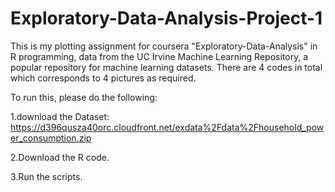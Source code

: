 # Exploratory-Data-Analysis-Project-1
This is my plotting assignment for coursera "Exploratory-Data-Analysis" in R programming, data from the UC Irvine Machine Learning Repository, a popular repository for machine learning datasets. There are 4 codes in total which corresponds to 4 pictures as required.

To run this, please do the following:

1.download the Dataset: https://d396qusza40orc.cloudfront.net/exdata%2Fdata%2Fhousehold_power_consumption.zip

2.Download the R code.

3.Run the scripts.

